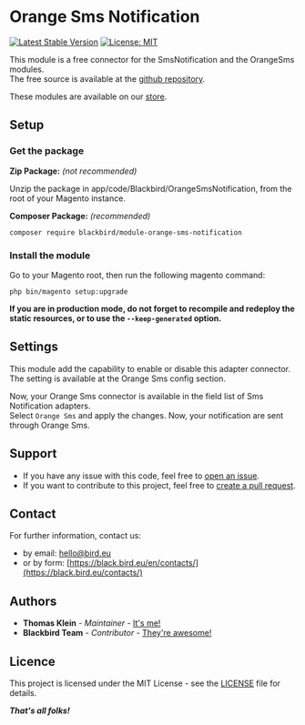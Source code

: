 # Orange Sms Notification

[![Latest Stable Version](https://img.shields.io/packagist/v/blackbird/module-orange-sms-notification.svg?style=flat-square)](https://packagist.org/packages/blackbird/module-orange-sms-notification)
[![License: MIT](https://img.shields.io/github/license/blackbird-agency/magento-2-orange-sms-notification.svg?style=flat-square)](./LICENSE)  

This module is a free connector for the SmsNotification and the OrangeSms modules.  
The free source is available at the [github repository](https://github.com/blackbird-agency/magento-2-orange-sms-notification).

These modules are available on our [store](https://store.bird.eu/).

## Setup

### Get the package

**Zip Package:** *(not recommended)*

Unzip the package in app/code/Blackbird/OrangeSmsNotification, from the root of your Magento instance.

**Composer Package:** *(recommended)*

```
composer require blackbird/module-orange-sms-notification
```

### Install the module

Go to your Magento root, then run the following magento command:

```
php bin/magento setup:upgrade
```

**If you are in production mode, do not forget to recompile and redeploy the static resources, or to use the `--keep-generated` option.**

## Settings

This module add the capability to enable or disable this adapter connector.  
The setting is available at the Orange Sms config section.

Now, your Orange Sms connector is available in the field list of Sms Notification adapters.  
Select `Orange Sms` and apply the changes. Now, your notification are sent through Orange Sms.   

## Support

- If you have any issue with this code, feel free to [open an issue](https://github.com/blackbird-agency/magento-2-orange-sms-notification/issues/new).  
- If you want to contribute to this project, feel free to [create a pull request](https://github.com/blackbird-agency/magento-2-orange-sms-notification/compare).

## Contact

For further information, contact us:

- by email: hello@bird.eu
- or by form: [https://black.bird.eu/en/contacts/](https://black.bird.eu/contacts/)

## Authors

- **Thomas Klein** - *Maintainer* - [It's me!](https://github.com/thomas-kl1)
- **Blackbird Team** - *Contributor* - [They're awesome!](https://github.com/blackbird-agency)

## Licence

This project is licensed under the MIT License - see the [LICENSE](LICENSE) file for details.

***That's all folks!***
